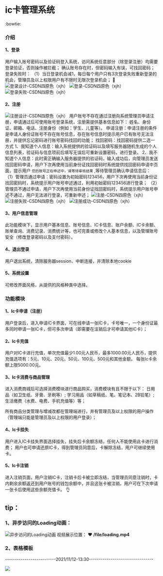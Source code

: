 # ic卡管理系统
 :bowtie: 
### 介绍
#### 1、登录
  用户输入账号密码以及验证码登入系统，访问系统任意部分（除登录注册）均需要登录验证，否则操作被拦截；
确认账号存在时，但密码输入有误，可找回密码；
登录失败时：
  （1）当日登录机会减1，每日每个用户只有3次登录失败重新登录的机会，管理员及以上权限用户有不限时无限次登录机会；
 :see_no_evil: 
![登录设计-CSDN四原色（xjh）](https://images.gitee.com/uploads/images/2021/1026/100732_f660d0a5_8091913.png "屏幕截图.png")
![登录-CSDN四原色（xjh）](https://images.gitee.com/uploads/images/2021/1026/104935_61a9459c_8091913.jpeg "logo_page.jpg")
![登录失败-CSDN四原色（xjh）](https://images.gitee.com/uploads/images/2021/1026/104958_9bca2777_8091913.jpeg "logo_error.jpg")
#### 2、注册
![注册设计-CSDN四原色（xjh）](https://images.gitee.com/uploads/images/2021/1026/103354_a32f3797_8091913.jpeg "在这里输入图片标题")
  用户账号不存在通过注册向系统管理员申请注册，申请通过后可使用账号登录系统，注册需提供基本信息如下：
姓名、身份证、邮箱、电话、注册身份（例如：学生、儿童等）。
  申请注册：申请注册的条件是申请人身份证账号不存在账号信息，存在账号信息时提示用户已有账号无法注册，并提供忘记密码进行账号密码找回的功能；
  找回密码：找回密码提供二选一方式
  1、我知道个人信息：输入系统提供的验证码以及填写服务器随机生成的个人信息列表，验证码与信息项前后填写无误后可重新设置密码，进行登录。
  2、我不知道个人信息：此时需正确输入服务器提供的验证码，输入成功后，向管理员发送找回密码申请，用户下次再使用当前身份证找回密码时系统提供找回密码申请中页面，提示用户 ``您的账号正在申述中，请等待审核结果`` ,等待管理员确认申请信息后：
（1）管理员通过申请：密码设置为初始密码123456，用户下次再使用当前身份证找回密码时，系统提示用户账号申述通过，利用初始密码123456进行登录；
（2）管理员不通过申请，用户下次再使用当前身份证找回密码时，系统提示用户账号申述不通过，用户无法进行登录，可重新申述；
![注册-CSDN四原色（xjh）](https://images.gitee.com/uploads/images/2021/1026/105021_8f32882f_8091913.jpeg "register_page.jpg")
![注册失败-CSDN四原色（xjh）](https://images.gitee.com/uploads/images/2021/1026/105048_a5fc8147_8091913.jpeg "register_error.jpg")
![注册成功-CSDN四原色（xjh）](https://images.gitee.com/uploads/images/2021/1026/105104_02086ac4_8091913.jpeg "register_succeed.jpg")
#### 3、用户信息管理
  此功能模块下，显示用户基本信息、账号信息、IC卡信息、账户余额、IC卡余额、账单查询、消费记录、消费统计等，也可完善或修改个人基本信息，以及管理账号安全（修改登录密码以及支付密码）。
#### 4、退出登录
  用户退出系统，清除服务器session、中断连接，并清除本地cookie
#### 5、系统设置
  可修改界面风格，从提供的风格种类中选择。

### 功能模块
#### 1、Ic卡申请（注册）
  用户登录后，进入申请IC卡界面，可在线申请一张IC卡，卡号唯一，一个身份证最多同时申请一张IC卡，但可多次申请（即需要在注销后才可申请其他IC卡）；

#### 2、Ic卡充值
  用户对IC卡进行充值，单次充值最少1.00元人民币，最多1000.00元人民币，提供充值选项有：5元、10元、20元、50元、100元、500元和其他金额。
每张Ic卡余额上限5000.00元。

#### 3、Ic卡消费与商品管理
  进入消费商城后可选择消费模块进行商品购买，消费模块有且不限于以下：
    日用品（如卫生纸、牙膏、牙刷等）;
    学习用品（如草稿纸、笔、笔记本、2B铅笔）;
    生活缴费（水费、电费、手机充值等）等；

  所有商品分类管理与增减改都在管理端进行，并有管理员及以上权限的用户操作（管理端只能是管理员及以上权限的用户登录）；

#### 4、Ic卡挂失
  用户进入IC卡挂失界面选择挂失，挂失后卡余额冻结，任何人不能使用此卡进行消费；
  用户也可申请还原IC卡，得到管理员同意后，卡解除冻结，用户可继续使用卡。

#### 5、Ic卡注销
  进入注销页面，用户注销IC卡，注销卡后卡被立即冻结，当管理员同意注销时，卡内剩余余额返还到用户账号的钱包余额中，并且这张卡被注销，用户可在下次申请一张卡后使用这些余额充值卡。
 :ok_hand: 

## tip：
### 1、异步访问的Loading动画：
![异步访问的Loading动画](https://images.gitee.com/uploads/images/2021/1027/152330_11a10ecb_8091913.jpeg "loading.jpg")
视频展示位置： :heart:  **/file/loading.mp4** 

### 2、表格模板

--------------------------2021/11/12-13:30---------------------------------

![](D:\桌面\课程设计\design\表格模板案例.jpg)

